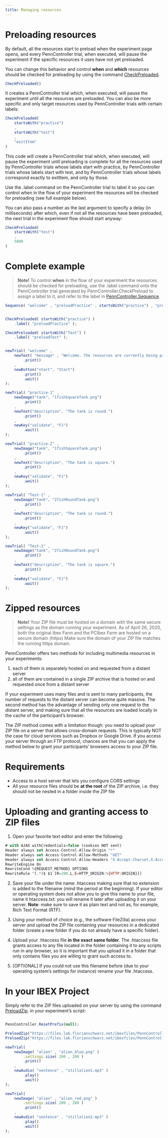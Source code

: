 ```yaml
---
title: Managing resources
---
```


# Preloading resources

By default, all the resources start to preload when the experiment page opens, and every PennController trial, when executed, will pause the experiment if the specific resources it uses have not yet preloaded.

You can change this behavior and control <b>when</b> and <b>which</b> resources should be checked for preloading by using the command [CheckPreloaded](https://doc.pcibex.net/commands/global-commands.html#checkpreloaded). <!--more--> 

```javascript
CheckPreloaded()
```  
It creates a PennController trial which, when executed, will pause the experiment until all the resources are preloaded. You can also be more specific and only target resources used by PennController trials with certain labels: 

<!--more--> 

```javascript
CheckPreloaded(
    startsWith("practice")
    ,
    startsWith("test")
    ,
    "exitItem"
)
```  

This code will create a PennController trial which, when executed, will pause the experiment until preloading is complete for all the resources used by PennController trials whose labels start with practice, by PennController trials whose labels start with test, and by PennController trials whose labels correspond exactly to exitItem, and only by those.

Use the .label command on the PennController trial to label it so you can control when in the flow of your experiment the resources will be checked for preloading (see full example below).

You can also pass a number as the last argument to specify a delay (in milliseconds) after which, even if not all the resources have been preloaded, the next trial in the experiment flow should start anyway:

<!--more--> 

```javascript
CheckPreloaded(
    startsWith("test")
    ,
    5000
)
```  

# Complete example

> <b>Note!</b>
> To control <b>when</b> in the flow of your experiment the resources should be checked for preloading, use the .label command onto the PennController trial generated by PennController.CheckPreload to assign a label to it, and refer to the label in [PennController.Sequence](https://doc.pcibex.net/commands/global-commands/sequence/).


<!--more--> 

```javascript
Sequence( "welcome" , "preloadPractice" , startsWith("practice") , "preloadTest" , startsWith("Test") );


CheckPreloaded( startsWith("practice") )
    .label( "preloadPractice" );

CheckPreloaded( startsWith("Test") )
    .label( "preloadTest" );


newTrial( "welcome" ,
    newText( "message" , "Welcome. The resources are currently being preloaded. The next trial won't start before all the resources for the 'practice' trial are loaded (i.e. 1fishSquareTank.png).")
        .print()
    ,
    newButton("start", "Start")
        .print()
        .wait()
);

newTrial( "practice-1" ,
    newImage("tank", "1fishSquareTank.png")
        .print()
    ,
    newText("description", "The tank is round.")
        .print()
    ,
    newKey("validate", "FJ")
        .wait()
);

newTrial( "practice-2" ,
    newImage("tank", "1fishSquareTank.png")
        .print()
    ,
    newText("description", "The tank is square.")
        .print()
    ,
    newKey("validate", "FJ")
        .wait()
);

newTrial( "Test-1" ,
    newImage("tank", "2fishRoundTank.png")
        .print()
    ,
    newText("description", "The tank is round.")
        .print()
    ,
    newKey("validate", "FJ")
        .wait()
);

newTrial( "Test-2" ,
    newImage("tank", "2fishRoundTank.png")
        .print()
    ,
    newText("description", "The tank is square.")
        .print()
    ,
    newKey("validate", "FJ")
        .wait()
);

```  

# Zipped resources

> <b>Note!</b>
> Your ZIP file must be hosted on a domain with the same secure settings as the domain running your experiment. As of April 26, 2020, both the original Ibex Farm and the PCIbex Farm are hosted on a secure domain (https) Make sure the domain of your ZIP file matches the running https domain.

PennController offers two methods for including multimedia resources in your experiments:

1. each of them is separately hosted on and requested from a distant server
2. all of them are contained in a single ZIP archive that is hosted on and requested once from a distant server

If your experiment uses many files and is sent to many participants, the number of requests to the distant server can become quite massive. The second method has the advantage of sending only one request to the distant server, and making sure that all the resources are loaded locally in the cache of the participant’s browser.

The ZIP method comes with a limitation though: you need to upload your ZIP file on a server that allows cross-domain requests. This is typically NOT the case for cloud services such as Dropbox or Google Drive. If you access your server through an FTP protocol, chances are that you can apply the method below to grant your participants’ browsers access to your ZIP file.


# Requirements

+ Access to a host server that lets you configure CORS settings
+ All your resource files should be <b>at the root</b> of the ZIP archive, i.e. they should not be nested in a folder inside the ZIP file


# Uploading and granting access to ZIP files

1. Open your favorite text editor and enter the following:

<!--more--> 

```javascript
# with AJAX withCredentials=false (cookies NOT sent)
Header always set Access-Control-Allow-Origin "*"                  
Header always set Access-Control-Allow-Methods "GET"
Header always set Access-Control-Allow-Headers "X-Accept-Charset,X-Accept,Content-Type"
RewriteEngine On                  
RewriteCond %{REQUEST_METHOD} OPTIONS
RewriteRule ^(.*)$ $1 [R=200,L,E=HTTP_ORIGIN:%{HTTP:ORIGIN}]]
```  

2. Save your file under the name .htaccess making sure that no extension is added to the filename (mind the period at the beginning). If your editor or operating system does not allow you to give this name to your file, name it htaccess.txt: you will rename it later after uploading it on your server. <b>Note</b>: make sure to save it as plain text and not as, for example, Rich Text Format (RTF).

3. Using your method of choice (e.g., the software FileZilla) access your server and upload the ZIP file containing your resources in a dedicated folder (create a new folder if you do not already have a specific folder).

4. Upload your .htaccess file <b>in the exact same folder</b>. The .htaccess file grants access to any file located in the folder containing it to any scripts run in any browser, so it is important that you upload it in a folder that only contains files you are willing to grant such access to.

5. [OPTIONAL] If you could not use this filename before (due to your operating system’s settings for instance) rename your file .htaccess.


# In your IBEX Project

Simply refer to the ZIP files uploaded on your server by using the command [PreloadZip](https://doc.pcibex.net/commands/global-commands/preloadzip/). in your experiment’s script:

<!--more--> 

```javascript

PennController.ResetPrefix(null);

PreloadZip("https://files.lab.florianschwarz.net/ibexfiles/PennController/SampleTrials/stillalienspictures.zip"); // Pictures
PreloadZip("https://files.lab.florianschwarz.net/ibexfiles/PennController/SampleTrials/stillalienssounds.zip");   // Sounds

newTrial(
    newImage( "alien" , "alien_blue.png" )
        .settings.size( 200 , 200 )
        .print()
    ,
    newAudio( "sentence" , "stillalien1.mp3" )
        .play()
        .wait()
);

newTrial(
    newImage( "alien" , "alien_red.png" )
        .settings.size( 200 , 200 )
        .print()
    ,
    newAudio( "sentence" , "stillalien2.mp3" )
        .play()
        .wait()
);
```  




